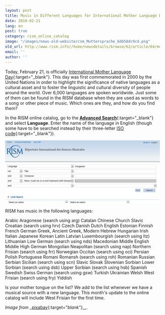 ```yaml
---
layout: post
title: Music in Different Languages for International Mother Language Day
date: 2018-02-21
lang: en
post: true
category: rism_online_catalog
image: "/images/news-old-website/csm_Muttersprache_6db58dc9cd.png"
old_url: http://www.rism.info//home/newsdetails/browse/62/article/64/music-in-different-languages-for-international-mother-language-day.html
email: ''
author: ''
---
```


Today, February 21, is officially [International Mother Language Day](http://www.unesco.org/new/en/international-mother-language-day/){:target="_blank"}. This day was first commemorated in 2000 by the United Nations in order to highlight the significance of native languages as a cultural asset and to foster the linguistic and cultural diversity of people around the world. Over 6,000 languages are spoken worldwide. Just some of them can be found in the RISM database when they are used as words to a song or other piece of music. Which ones are they, and how do you find them?

In the RISM online catalog, go to the [**Advanced Search**](https://opac.rism.info/metaopac/start.do?View=rism&SearchType=2&Language=en){:target="_blank"} and select **Language**. Enter the name of the language in English (though some have to be searched instead by their three-letter [ISO code](https://www.loc.gov/standards/iso639-2/php/code_list.php){:target="_blank"}).

![Mozart title page](/resources-old-website/news/Muttersprache_OPAC.png)


RISM has music in the following languages:

Arabic
Aragonese (search using arg)
Catalan
Chinese
Church Slavic
Croatian (search using hrv)
Czech
Danish
Dutch
English
Estonian
Finnish
French
German
Greek, Ancient
Greek, Modern
Hebrew
Hungarian
Irish
Italian
Japanese
Korean
Latin
Latvian
Luxembourgish (search using ltz)
Lithuanian
Low German (search using nds)
Macedonian
Middle English
Middle High German
Mongolian
Neapolitan (search using nap)
Northern Frisian (search using frr)
Norwegian
Occitan (search using oci)
Persian
Polish
Portuguese
Romani
Romansh (search using roh)
Romanian
Russian
Serbian
Sicilian (search using scn)
Slavic
Slovak
Slovenian
Sorbian
Lower Sorbian (search using dsb)
Upper Sorbian (search using hsb)
Spanish
Swedish
Swiss German (search using gsw)
Turkish
Ukrainian
Welsh
West Frisian (search using fry)
Yiddish

Is your mother tongue on the list? We add to the list whenever we have a musical source with a new language. This month's update to the online catalog will include West Frisian for the first time.

_Image from_ _[pixabay](https://pixabay.com/de/mehrsprachige-sprachen-sprechen-456774/){:target="_blank"}__._

